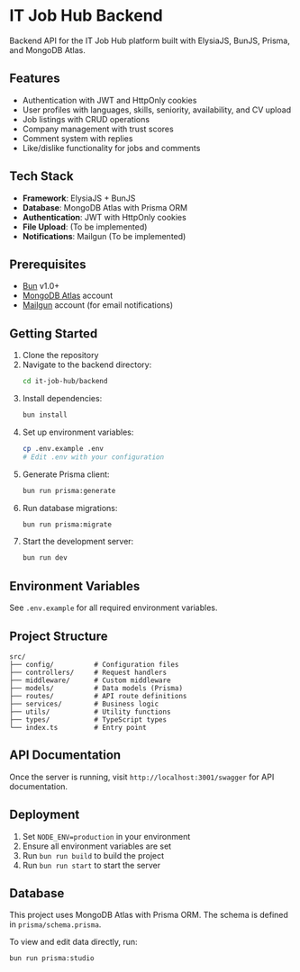 # IT Job Hub Backend

Backend API for the IT Job Hub platform built with ElysiaJS, BunJS, Prisma, and MongoDB Atlas.

## Features

- Authentication with JWT and HttpOnly cookies
- User profiles with languages, skills, seniority, availability, and CV upload
- Job listings with CRUD operations
- Company management with trust scores
- Comment system with replies
- Like/dislike functionality for jobs and comments

## Tech Stack

- **Framework**: ElysiaJS + BunJS
- **Database**: MongoDB Atlas with Prisma ORM
- **Authentication**: JWT with HttpOnly cookies
- **File Upload**: (To be implemented)
- **Notifications**: Mailgun (To be implemented)

## Prerequisites

- [Bun](https://bun.sh/) v1.0+
- [MongoDB Atlas](https://www.mongodb.com/cloud/atlas) account
- [Mailgun](https://www.mailgun.com/) account (for email notifications)

## Getting Started

1. Clone the repository
2. Navigate to the backend directory:
   ```bash
   cd it-job-hub/backend
   ```
3. Install dependencies:
   ```bash
   bun install
   ```
4. Set up environment variables:
   ```bash
   cp .env.example .env
   # Edit .env with your configuration
   ```
5. Generate Prisma client:
   ```bash
   bun run prisma:generate
   ```
6. Run database migrations:
   ```bash
   bun run prisma:migrate
   ```
7. Start the development server:
   ```bash
   bun run dev
   ```

## Environment Variables

See `.env.example` for all required environment variables.

## Project Structure

```
src/
├── config/          # Configuration files
├── controllers/     # Request handlers
├── middleware/      # Custom middleware
├── models/          # Data models (Prisma)
├── routes/          # API route definitions
├── services/        # Business logic
├── utils/           # Utility functions
├── types/           # TypeScript types
└── index.ts         # Entry point
```

## API Documentation

Once the server is running, visit `http://localhost:3001/swagger` for API documentation.

## Deployment

1. Set `NODE_ENV=production` in your environment
2. Ensure all environment variables are set
3. Run `bun run build` to build the project
4. Run `bun run start` to start the server

## Database

This project uses MongoDB Atlas with Prisma ORM. The schema is defined in `prisma/schema.prisma`.

To view and edit data directly, run:
```bash
bun run prisma:studio
```